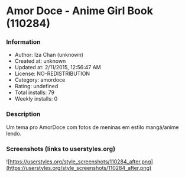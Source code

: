 # Amor Doce - Anime Girl Book (110284)

### Information
- Author: Iza Chan (unknown)
- Created at: unknown
- Updated at: 2/11/2015, 12:56:47 AM
- License: NO-REDISTRIBUTION
- Category: amordoce
- Rating: undefined
- Total installs: 79
- Weekly installs: 0


### Description
Um tema pro AmorDoce com fotos de meninas em estilo mangá/anime lendo.


### Screenshots (links to userstyles.org)
![https://userstyles.org/style_screenshots/110284_after.png](https://userstyles.org/style_screenshots/110284_after.png)


